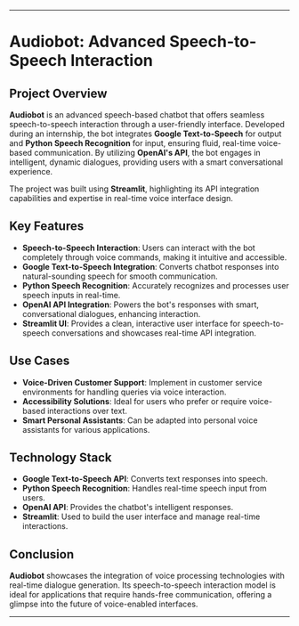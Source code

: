 
---

# **Audiobot: Advanced Speech-to-Speech Interaction**

## Project Overview

**Audiobot** is an advanced speech-based chatbot that offers seamless speech-to-speech interaction through a user-friendly interface. Developed during an internship, the bot integrates **Google Text-to-Speech** for output and **Python Speech Recognition** for input, ensuring fluid, real-time voice-based communication. By utilizing **OpenAI's API**, the bot engages in intelligent, dynamic dialogues, providing users with a smart conversational experience.

The project was built using **Streamlit**, highlighting its API integration capabilities and expertise in real-time voice interface design.

## Key Features

- **Speech-to-Speech Interaction**: Users can interact with the bot completely through voice commands, making it intuitive and accessible.
- **Google Text-to-Speech Integration**: Converts chatbot responses into natural-sounding speech for smooth communication.
- **Python Speech Recognition**: Accurately recognizes and processes user speech inputs in real-time.
- **OpenAI API Integration**: Powers the bot's responses with smart, conversational dialogues, enhancing interaction.
- **Streamlit UI**: Provides a clean, interactive user interface for speech-to-speech conversations and showcases real-time API integration.

## Use Cases

- **Voice-Driven Customer Support**: Implement in customer service environments for handling queries via voice interaction.
- **Accessibility Solutions**: Ideal for users who prefer or require voice-based interactions over text.
- **Smart Personal Assistants**: Can be adapted into personal voice assistants for various applications.

## Technology Stack

- **Google Text-to-Speech API**: Converts text responses into speech.
- **Python Speech Recognition**: Handles real-time speech input from users.
- **OpenAI API**: Provides the chatbot's intelligent responses.
- **Streamlit**: Used to build the user interface and manage real-time interactions.

## Conclusion

**Audiobot** showcases the integration of voice processing technologies with real-time dialogue generation. Its speech-to-speech interaction model is ideal for applications that require hands-free communication, offering a glimpse into the future of voice-enabled interfaces.

---
